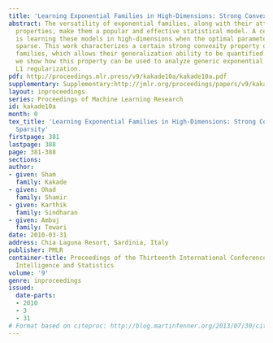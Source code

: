 ```yaml
---
title: 'Learning Exponential Families in High-Dimensions: Strong Convexity and Sparsity'
abstract: The versatility of exponential families, along with their attendant convexity
  properties, make them a popular and effective statistical model. A central issue
  is learning these models in high-dimensions when the optimal parameter  vector is
  sparse. This work characterizes a certain strong convexity property of general exponential
  families, which allows their generalization ability to be quantified. In particular,
  we show how this property can be used to analyze generic exponential families under
  L1 regularization.
pdf: http://proceedings.mlr.press/v9/kakade10a/kakade10a.pdf
supplementary: Supplementary:http://jmlr.org/proceedings/papers/v9/kakade10a/kakade10aSupple.pdf
layout: inproceedings
series: Proceedings of Machine Learning Research
id: kakade10a
month: 0
tex_title: 'Learning Exponential Families in High-Dimensions: Strong Convexity and
  Sparsity'
firstpage: 381
lastpage: 388
page: 381-388
sections: 
author:
- given: Sham
  family: Kakade
- given: Ohad
  family: Shamir
- given: Karthik
  family: Sindharan
- given: Ambuj
  family: Tewari
date: 2010-03-31
address: Chia Laguna Resort, Sardinia, Italy
publisher: PMLR
container-title: Proceedings of the Thirteenth International Conference on Artificial
  Intelligence and Statistics
volume: '9'
genre: inproceedings
issued:
  date-parts:
  - 2010
  - 3
  - 31
# Format based on citeproc: http://blog.martinfenner.org/2013/07/30/citeproc-yaml-for-bibliographies/
---
```

